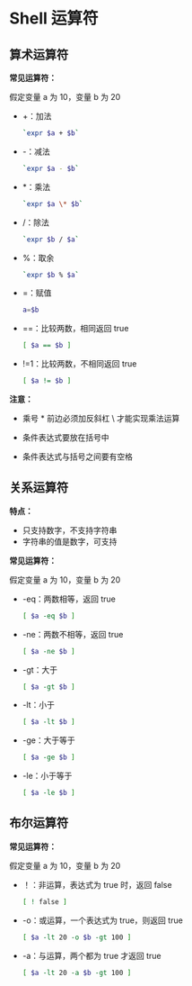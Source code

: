 # Shell 运算符

## 算术运算符

**常见运算符：**

 假定变量 a 为 10，变量 b 为 20 

+ +：加法

  ```bash
  `expr $a + $b`
  ```

+ -：减法

  ```bash
  `expr $a - $b`
  ```

+ *：乘法

  ```bash
  `expr $a \* $b`
  ```

+ /：除法

  ```bash
  `expr $b / $a` 
  ```

+ %：取余

  ```bash
  `expr $b % $a`
  ```

+ =：赋值

  ```bash
  a=$b
  ```

+ ==：比较两数，相同返回 true

  ```bash
  [ $a == $b ]
  ```

+ !=1：比较两数，不相同返回 true

  ```bash
  [ $a != $b ]
  ```

**注意：**

+  乘号 * 前边必须加反斜杠 \ 才能实现乘法运算 

+ 条件表达式要放在括号中
+ 条件表达式与括号之间要有空格

## 关系运算符

**特点：**

+ 只支持数字，不支持字符串
+ 字符串的值是数字，可支持

**常见运算符：**

 假定变量 a 为 10，变量 b 为 20 

+ -eq：两数相等，返回 true

  ```bash
  [ $a -eq $b ] 
  ```

+ -ne：两数不相等，返回 true

  ```bash
  [ $a -ne $b ] 
  ```

+ -gt：大于

  ```bash
  [ $a -gt $b ] 
  ```

+ -lt：小于

  ```bash
  [ $a -lt $b ] 
  ```

+ -ge：大于等于

  ```bash
  [ $a -ge $b ] 
  ```

+ -le：小于等于

  ```bash
  [ $a -le $b ] 
  ```

## 布尔运算符

**常见运算符：**

 假定变量 a 为 10，变量 b 为 20 

+ ！：非运算，表达式为 true 时，返回 false

  ```bash
  [ ! false ]
  ```

+ -o：或运算，一个表达式为 true，则返回 true

  ```bash
  [ $a -lt 20 -o $b -gt 100 ]
  ```

+ -a：与运算，两个都为 true 才返回 true

  ```bash
  [ $a -lt 20 -a $b -gt 100 ]
  ```

  



